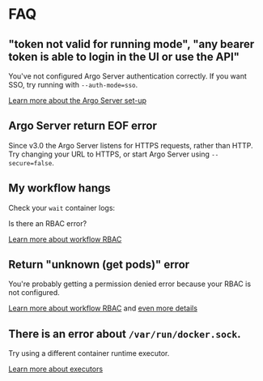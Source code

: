 # FAQ

## "token not valid for running mode", "any bearer token is able to login in the UI or use the API"

You've not configured Argo Server authentication correctly. If you want SSO, try running with `--auth-mode=sso`.

[Learn more about the Argo Server set-up](argo-server.md)

## Argo Server return EOF error

Since v3.0 the Argo Server listens for HTTPS requests, rather than HTTP. Try changing your URL to HTTPS, or start Argo Server using `--secure=false`.

## My workflow hangs

Check your `wait` container logs:

Is there an RBAC error?

[Learn more about workflow RBAC](workflow-rbac.md)

## Return "unknown (get pods)" error

You're probably getting a permission denied error because your RBAC is not configured.

[Learn more about workflow RBAC](workflow-rbac.md) and [even more details](https://blog.argoproj.io/demystifying-argo-workflowss-kubernetes-rbac-7a1406d446fc)

## There is an error about `/var/run/docker.sock`.

Try using a different container runtime executor.

[Learn more about executors](workflow-executors.md)
